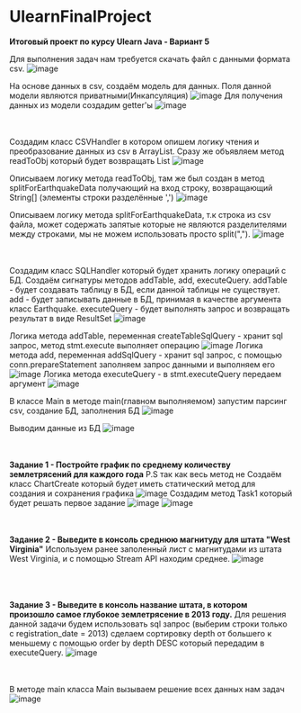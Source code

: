# UlearnFinalProject 
  **Итоговый проект по курсу Ulearn Java - Вариант 5**
  
  Для выполнения задач нам требуется скачать файл с данными формата csv.
![image](https://user-images.githubusercontent.com/121817358/210408349-c1be6777-dc3d-4325-bbc9-6ff696d0ad0d.png)
  
  На основе данных в csv, создаём модель для данных. Поля данной модели являются приватными(Инкапсуляция)
![image](https://user-images.githubusercontent.com/121817358/210408858-5edd1c74-bebc-4b55-a65e-51fb1421cb2e.png)
  Для получения данных из модели создадим getter'ы
  ![image](https://user-images.githubusercontent.com/121817358/210409178-45d08e02-0232-459c-9322-51050a5a7e3e.png)

<br /><br />
  Создадим класс CSVHandler в котором опишем логику чтения и преобразование данных из csv в ArrayList<Earthquake>. Сразу же объявляем метод readToObj который будет возвращать List<Earthquake>
![image](https://user-images.githubusercontent.com/121817358/210409636-b13df9f9-5aa9-41aa-9b0e-a495942be06c.png)

  Описываем логику метода readToObj, там же был создан в метод splitForEarthquakeData получающий на вход строку, возвращающий String[] (элементы строки разделённые ',')
![image](https://user-images.githubusercontent.com/121817358/210409955-b805edac-6bae-4ab9-826b-b2a851217818.png)

  Описываем логику метода splitForEarthquakeData, т.к строка из сsv файла, может содержать запятые которые не являются разделителями между строками, мы не можем использовать просто split(",").
  ![image](https://user-images.githubusercontent.com/121817358/210410522-019f6ab4-8f70-49cb-b530-428c738246f4.png)
  
<br /><br />
  Создадим класс SQLHandler который будет хранить логику операций с БД. Создаём сигнатуры методов addTable, add, executeQuery.
  addTable - будет создавать таблицу в БД, если данной таблицы не существует.
  add - будет записывать данные в БД, принимая в качестве аргумента класс Earthquake.
  executeQuery - будет выполнять запрос и возвращать результат в виде ResultSet
![image](https://user-images.githubusercontent.com/121817358/210411453-c6f37fad-b27a-444c-a8a8-32a076a44d4a.png)

  Логика метода addTable, переменная createTableSqlQuery - хранит sql запрос, метод stmt.execute выполняет операцию
  ![image](https://user-images.githubusercontent.com/121817358/210411729-c15b3830-a116-4a29-b396-96f2f210c3b6.png)
  Логика метода add, переменная addSqlQuery - хранит sql запрос, с помощью conn.prepareStatement заполняем запрос данными и выполняем его
  ![image](https://user-images.githubusercontent.com/121817358/210411825-6dab94a6-95fa-4563-be57-aa63ce89f736.png)
  Логика метода executeQuery - в stmt.executeQuery передаем аргумент
  ![image](https://user-images.githubusercontent.com/121817358/210412177-bb0065ef-1ce1-48c2-a45b-1650b3451c27.png)
  
  В классе Main в методе main(главном выполняемом) запустим парсинг csv, создание БД, заполнения БД
![image](https://user-images.githubusercontent.com/121817358/210416622-a797634d-82e9-4610-978e-f8eabb8d9b51.png)

  Выводим данные из БД
  ![image](https://user-images.githubusercontent.com/121817358/210483397-0ac3f51f-3e93-4fc8-ae4c-dced9e47d2bc.png)

  
  <br /><br />
  **Задание 1 - Постройте график по среднему количеству землетрясений для каждого года**
  P.S так как весь метод не 
  Создаём класс ChartCreate который будет иметь статический метод для создания и сохранения графика
  ![image](https://user-images.githubusercontent.com/121817358/210414928-f60de9c9-966a-4ea6-9aeb-8df5f7575c82.png)
  Создадим метод Task1 который будет решать первое задание
![image](https://user-images.githubusercontent.com/121817358/210415576-99d0a7fa-588a-4f42-89c9-d761c2cde28c.png)
![image](https://user-images.githubusercontent.com/121817358/210415601-f75017d5-419c-450c-a89a-a9782e529067.png)

<br /><br />
  **Задание 2 - Выведите в консоль среднюю магнитуду для штата "West Virginia"**
  Используем ранее заполенный лист с магнитудами из штата West Virginia, и с помощью Stream API находим среднее.
  ![image](https://user-images.githubusercontent.com/121817358/210413913-0560d86d-af93-45fa-98a4-7699589a8d27.png)

<br /><br />  
  **Задание 3 - Выведите в консоль название штата, в котором произошло самое глубокое землетрясение в 2013 году.**
  Для решения данной задачи будем использовать sql запрос (выберим строки только с registration_date = 2013) сделаем сортировку depth от большего к меньшему с помощью order by depth DESC  который передадим в executeQuery.
![image](https://user-images.githubusercontent.com/121817358/210413836-311617c4-2a4f-4122-93fb-5360339103aa.png)

<br /><br />
В методе main класса Main вызываем решение всех данных нам задач
![image](https://user-images.githubusercontent.com/121817358/210416804-a1644c47-3e42-4b11-a6b3-78e01f76e0b1.png)

  

